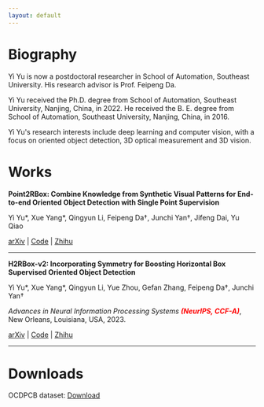 ```yaml
---
layout: default
---
```


# Biography

Yi Yu is now a postdoctoral researcher in School of Automation, Southeast University. His research advisor is Prof. Feipeng Da. 

Yi Yu received the Ph.D. degree from School of Automation, Southeast University, Nanjing, China, in 2022. He received the B. E. degree from School of Automation, Southeast University, Nanjing, China, in 2016.

Yi Yu's research interests include deep learning and computer vision, with a focus on oriented object detection, 3D optical measurement and 3D vision.

# Works

**Point2RBox: Combine Knowledge from Synthetic Visual Patterns for End-to-end Oriented Object Detection with Single Point Supervision**

Yi Yu\*, Xue Yang\*, Qingyun Li, Feipeng Da†, Junchi Yan†, Jifeng Dai, Yu Qiao

[arXiv](https://arxiv.org/abs/2311.14758) | [Code](https://github.com/open-mmlab/mmrotate) | [Zhihu](https://zhuanlan.zhihu.com/p/668627776)

---

**H2RBox-v2: Incorporating Symmetry for Boosting Horizontal Box Supervised Oriented Object Detection**

Yi Yu*, Xue Yang*, Qingyun Li, Yue Zhou, Gefan Zhang, Feipeng Da†, Junchi Yan†

*Advances in Neural Information Processing Systems* <b style='color:red'>*(NeurIPS, CCF-A)*</b>, New Orleans, Louisiana, USA, 2023. 

[arXiv](https://arxiv.org/abs/2304.04403) | [Code](https://github.com/open-mmlab/mmrotate) | [Zhihu](https://zhuanlan.zhihu.com/p/620884206)

---

# Downloads

OCDPCB dataset: [Download](https://drive.google.com/file/d/1X-9jsUreu0Eyzyi8lG-oBLHTcKTbNcHo/view?usp=sharing)
